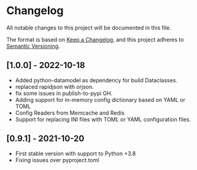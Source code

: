 # Changelog

All notable changes to this project will be documented in this file.

The format is based on [Keep a Changelog](https://keepachangelog.com/en/1.0.0/), and this
project adheres to [Semantic Versioning](https://semver.org/spec/v2.0.0.html).

## [1.0.0] - 2022-10-18
* Added python-datamodel as dependency for build Dataclasses.
* replaced rapidjson with orjson.
* fix some issues in publish-to-pypi GH.
* Adding support for in-memory config dictionary based on YAML or TOML
* Config Readers from Memcache and Redis
* Support for replacing INI files with TOML or YAML configuration files.

## [0.9.1] - 2021-10-20
* First stable version with support to Python +3.8
* Fixing issues over pyproject.toml
